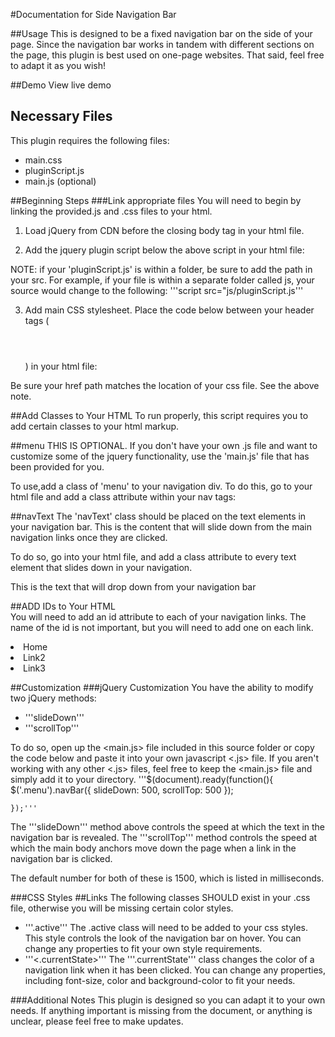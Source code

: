 #Documentation for Side Navigation Bar

##Usage
This is designed to be a fixed navigation bar on the side of your page. Since the navigation bar works in tandem with different sections on the page, this plugin is best used on one-page websites. That said, feel free to adapt it as you wish!

##Demo
View live demo

## Necessary Files
This plugin requires the following files:

* main.css
* pluginScript.js
* main.js (optional)

##Beginning Steps
###Link appropriate files
You will need to begin by linking the provided.js and .css files to your html.

1. Load jQuery from CDN before the closing body tag in your html file. 
> <script src="https://ajax.googleapis.com/ajax/libs/jquery/1.10.2/jquery.min.js"></script>

2. Add the jquery plugin script below the above script in your html file:
> <script src="pluginScript.js"></script>

NOTE: if your 'pluginScript.js' is within a folder, be sure to add the path in your src. For example, if your file is within a separate folder called js, your source would change to the following: '''script src="js/pluginScript.js'''

3. Add main CSS stylesheet. Place the code below between your header tags (<header></header>) in your html file:
> <link rel="stylesheet" href="main.css">

Be sure your href path matches the location of your css file. See the above note. 

##Add Classes to Your HTML
To run properly, this script requires you to add certain classes to your html markup.

##menu
THIS IS OPTIONAL. If you don't have your own .js file and want to customize some of the jquery functionality, use the 'main.js' file that has been provided for you. 

To use,add a class of 'menu' to your navigation div. To do this, go to your html file and add a class attribute within your nav tags:
<nav class="menu"></nav> 
##navText
The 'navText' class should be placed on the text elements in your navigation bar. This is the content that will slide down from the main navigation links once they are clicked.

To do so, go into your html file, and add a class attribute to every text element that slides down in your navigation.
<p class=navText>This is the text that will drop down from your navigation bar</p>

##ADD IDs to Your HTML	
You will need to add an id attribute to each of your navigation links. The name of the id is not important, but you will need to add one on each link.
	<li id="home">Home</li>
	<li id="link2">Link2</li>
	<li id="link3">Link3</li>

##Customization
###jQuery Customization
You have the ability to modify two jQuery methods:
* '''slideDown'''
* '''scrollTop'''

To do so, open up the <main.js> file included in this source folder or copy the code below and paste it into your own javascript <.js> file. If you aren't working with any other <.js> files, feel free to keep the <main.js> file and simply add it to your directory. 
	'''$(document).ready(function(){
		$('.menu').navBar({
			slideDown: 500,
			scrollTop: 500
		});

	});'''

The '''slideDown''' method above controls the speed at which the text in the navigation bar is revealed.
The '''scrollTop''' method controls the speed at which the main body anchors move down the page when a link in the navigation bar is clicked.

The default number for both of these is 1500, which is listed in milliseconds.

###CSS Styles
##Links
The following classes SHOULD exist in your .css file, otherwise you will be missing certain color styles.
* '''.active'''
The .active class will need to be added to your css styles. This style controls the look of the navigation bar on hover. You can change any properties to fit your own style requirements.
* '''<.currentState>'''
The '''.currentState''' class changes the color of a navigation link when it has been clicked. You can change any properties, including font-size, color and background-color to fit your needs.

###Additional Notes
This plugin is designed so you can adapt it to your own needs. If anything important is missing from the document, or anything is unclear, please feel free to make updates.